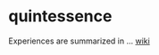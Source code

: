 # quintessence
Experiences are summarized in ... [wiki](https://github.com/sirdnt/quintessence/wiki)
